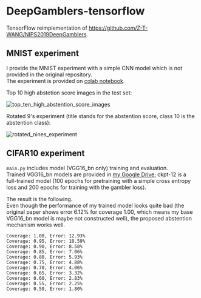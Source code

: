 # DeepGamblers-tensorflow
TensorFlow reimplementation of https://github.com/Z-T-WANG/NIPS2019DeepGamblers.  

## MNIST experiment
I provide the MNIST experiment with a simple CNN model which is not provided in the original repository.  
The experiment is provided on [colab notebook](https://colab.research.google.com/drive/1LNZpbevhUQP4gf8K1ciP6I-CvzGxZo6k).

Top 10 high abstetion score images in the test set:

![top_ten_high_abstention_score_images](https://i.imgur.com/Hos7Rss.png)

Rotated 9's experiment (title stands for the abstention score, class 10 is the abstention class):

![rotated_nines_experiment](https://i.imgur.com/2y30f7c.png)

## CIFAR10 experiment
`main.py` includes model (VGG16_bn only) training and evaluation.  
Trained VGG16_bn models are provided in [my Google Drive](https://drive.google.com/open?id=1UxpO133UqP7-h6euGE1ggHrbmsxdr0gt); ckpt-12 is a full-trained model (100 epochs for pretraining with a simple cross entropy loss and 200 epochs for training with the gambler loss).

The result is the following.  
Even though the performance of my trained model looks quite bad (the original paper shows error 6.12% for coverage 1.00, which means my base VGG16_bn model is maybe not constructed well), the proposed abstention mechanism works well.

```
Coverage: 1.00, Error: 12.93%
Coverage: 0.95, Error: 10.59%
Coverage: 0.90, Error: 8.58%
Coverage: 0.85, Error: 7.06%
Coverage: 0.80, Error: 5.93%
Coverage: 0.75, Error: 4.88%
Coverage: 0.70, Error: 4.06%
Coverage: 0.65, Error: 3.32%
Coverage: 0.60, Error: 2.83%
Coverage: 0.55, Error: 2.25%
Coverage: 0.50, Error: 1.80%
```

